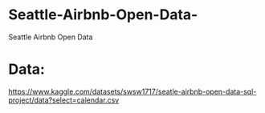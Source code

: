 # Seattle-Airbnb-Open-Data-
Seattle Airbnb Open Data 

# Data:

https://www.kaggle.com/datasets/swsw1717/seatle-airbnb-open-data-sql-project/data?select=calendar.csv
